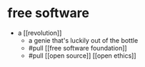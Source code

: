 # free software

- a [[revolution]]
  - a genie that's luckily out of the bottle
  - #pull [[free software foundation]]
  - #pull [[open source]] [[open ethics]]

